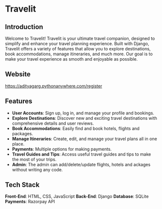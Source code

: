 # Travelit

## Introduction

Welcome to Travelit! Travelit is your ultimate travel companion, designed to simplify and enhance your travel planning experience. Built with Django, Travelit offers a variety of features that allow you to explore destinations, book accommodations, manage itineraries, and much more. Our goal is to make your travel experience as smooth and enjoyable as possible.

## Website
https://adityagarg.pythonanywhere.com/register

## Features

- **User Accounts**: Sign up, log in, and manage your profile and bookings.
- **Explore Destinations**: Discover new and exciting travel destinations with comprehensive details and user reviews.
- **Book Accommodations**: Easily find and book hotels, flights and packages.
- **Manage Itineraries**: Create, edit, and manage your travel plans all in one place.
- **Payments**: Multiple options for making payments.
- **Travel Guides and Tips**: Access useful travel guides and tips to make the most of your trips.
- **Admin**: The admin can add/delete/update flights, hotels and ackages without writing any code.

## Tech Stack
**Front-End**: HTML, CSS, JavaScript
**Back-End**: Django
**Database**: SQLite
**Payments**: Razorpay API



